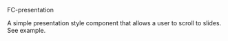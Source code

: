 FC-presentation

A simple presentation style component that allows a user to scroll to slides. See example.
